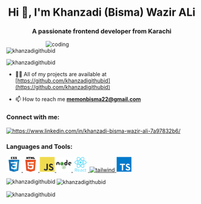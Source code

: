 <h1 align="center">Hi 👋, I'm Khanzadi (Bisma) Wazir ALi</h1>
<h3 align="center">A passionate frontend developer from Karachi</h3>

<img align="right" alt="coding" width="400" src="C:\Users\dell\Desktop\6f872e3ca7ad565c0a2904a47f08f6e5.jpg">

<p align="left"> <img src="C:\Users\dell\Desktop\images.jpg" alt="khanzadigithubid
" /> </p>

<p align="left"> <img src="https://komarev.com/ghpvc/?username=khanzadigithubid&label=Profile%20views&color=0e75b6&style=flat" alt="khanzadigithubid" /> </p>

- 👨‍💻 All of my projects are available at [https://github.com/khanzadigithubid](https://github.com/khanzadigithubid)

- 📫 How to reach me **memonbisma22@gmail.com**

<h3 align="left">Connect with me:</h3>
<p align="left">
<a href="https://linkedin.com/in/https://www.linkedin.com/in/khanzadi-bisma-wazir-ali-7a97832b6/" target="blank"><img align="center" src="https://raw.githubusercontent.com/rahuldkjain/github-profile-readme-generator/master/src/images/icons/Social/linked-in-alt.svg" alt="https://www.linkedin.com/in/khanzadi-bisma-wazir-ali-7a97832b6/" height="30" width="40" /></a>
</p>

<h3 align="left">Languages and Tools:</h3>
<p align="left"> <a href="https://www.w3schools.com/css/" target="_blank" rel="noreferrer"> <img src="https://raw.githubusercontent.com/devicons/devicon/master/icons/css3/css3-original-wordmark.svg" alt="css3" width="40" height="40"/> </a> <a href="https://www.w3.org/html/" target="_blank" rel="noreferrer"> <img src="https://raw.githubusercontent.com/devicons/devicon/master/icons/html5/html5-original-wordmark.svg" alt="html5" width="40" height="40"/> </a> <a href="https://developer.mozilla.org/en-US/docs/Web/JavaScript" target="_blank" rel="noreferrer"> <img src="https://raw.githubusercontent.com/devicons/devicon/master/icons/javascript/javascript-original.svg" alt="javascript" width="40" height="40"/> </a> <a href="https://nodejs.org" target="_blank" rel="noreferrer"> <img src="https://raw.githubusercontent.com/devicons/devicon/master/icons/nodejs/nodejs-original-wordmark.svg" alt="nodejs" width="40" height="40"/> </a> <a href="https://reactjs.org/" target="_blank" rel="noreferrer"> <img src="https://raw.githubusercontent.com/devicons/devicon/master/icons/react/react-original-wordmark.svg" alt="react" width="40" height="40"/> </a> <a href="https://tailwindcss.com/" target="_blank" rel="noreferrer"> <img src="https://www.vectorlogo.zone/logos/tailwindcss/tailwindcss-icon.svg" alt="tailwind" width="40" height="40"/> </a> <a href="https://www.typescriptlang.org/" target="_blank" rel="noreferrer"> <img src="https://raw.githubusercontent.com/devicons/devicon/master/icons/typescript/typescript-original.svg" alt="typescript" width="40" height="40"/> </a> </p>

<p><img align="left" src="https://github-readme-stats.vercel.app/api/top-langs?username=khanzadigithubid&show_icons=true&locale=en&layout=compact" alt="khanzadigithubid" /></p>

<p>&nbsp;<img align="center" src="https://github-readme-stats.vercel.app/api?username=khanzadigithubid&show_icons=true&locale=en" alt="khanzadigithubid" /></p>

<p><img align="center" src="https://github-readme-streak-stats.herokuapp.com/?user=khanzadigithubid&" alt="khanzadigithubid" /></p>



